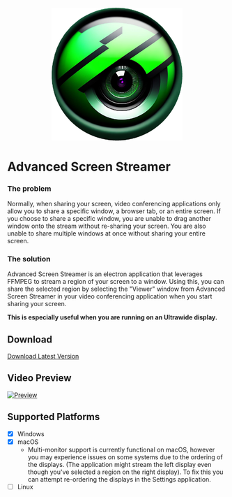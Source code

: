 <p align="center">
    <img src="./public/icon.png" width="300" alt="Logo">
</p>

# Advanced Screen Streamer

### The problem

Normally, when sharing your screen, video conferencing applications only allow you to share a specific window, a browser tab, or an entire screen. If you choose to share a specific window, you are unable to drag another window onto the stream without re-sharing your screen. You are also unable to share multiple windows at once without sharing your entire screen.

### The solution

Advanced Screen Streamer is an electron application that leverages FFMPEG to stream a region of your screen to a window. Using this, you can share the selected region by selecting the "Viewer" window from Advanced Screen Streamer in your video conferencing application when you start sharing your screen.

**This is especially useful when you are running on an Ultrawide display.**

## Download

[Download Latest Version](https://github.com/nathan-fiscaletti/advanced-screen-streamer/releases/latest)

## Video Preview

[![Preview](https://i.imgur.com/A7EOJ9l.png)](https://youtu.be/5-75Qg5y3yQ)

## Supported Platforms 

- [X] Windows
- [X] macOS
    - Multi-monitor support is currently functional on macOS, however you may experience issues on some systems due to the ordering of the displays. (The application might stream the left display even though you've selected a region on the right display). To fix this you can attempt re-ordering the displays in the Settings application.
- [ ] Linux
